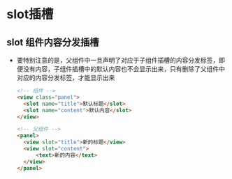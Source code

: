 # slot插槽

## slot 组件内容分发插槽

+ 要特别注意的是，父组件中一旦声明了对应于子组件插槽的内容分发标签，即便没有内容，子组件插槽中的默认内容也不会显示出来，只有删除了父组件中对应的内容分发标签，才能显示出来

    ```html
    <!-- 组件 -->
    <view class="panel">
      <slot name="title">默认标题</slot>
      <slot name="content">默认内容</slot>
    </view>
    ```

    ```html
    <!-- 父组件 -->
    <panel>
      <view slot="title">新的标题</view>
      <view slot="content">
          <text>新的内容</text>
      </view>
    </panel>
    ```
